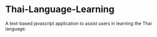# Thai-Language-Learning
A text-based javascript application to assist users in learning the Thai language.
